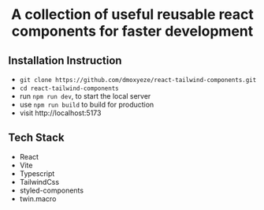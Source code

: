 <h1 align="center">A collection of useful reusable react components for faster development</h1>

## Installation Instruction

- `git clone https://github.com/dmoxyeze/react-tailwind-components.git`
- `cd react-tailwind-components`
- run `npm run dev`, to start the local server
- use `npm run build` to build for production
- visit http://localhost:5173

## Tech Stack

- React
- Vite
- Typescript
- TailwindCss
- styled-components
- twin.macro
